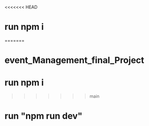 <<<<<<< HEAD


# run npm i

=======
# event_Management_final_Project

# run npm i

>>>>>>> main
# run "npm run dev"
